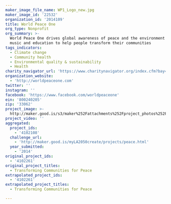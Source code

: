 ```yaml
---
maker_image_file_name: WP1_Logo_new.jpg
maker_image_id: '22532'
organization_id: '2014109'
title: World Peace One
org_type: Nonprofit
org_summary: >-
  World Peace One drives global awareness of peace and the environment through
  music and education to help people transform their communities
tags_indicators:
  - Climate change
  - Community health
  - Environmental quality & sustainability
  - Health
charity_navigator_url: 'https://www.charitynavigator.org/index.cfm?bay=search.profile&ein=800240205'
organization_website:
  - 'http://worldpeaceone.com'
twitter: ''
instagram: ''
facebook: 'https://www.facebook.com/worldpeaceone'
ein: '800240205'
zip: '33062'
project_image: >-
  http://maker.good.is/s3/maker%252Fattachments%252Fproject_photos%252Fimages%252F22532%252Fdisplay%252FWP1_Logo_new.jpg=c570x385
project_video: ''
aggregated:
  project_ids:
    - '4102108'
  challenge_url:
    - 'http://maker.good.is/myLA2050create/projects/peace.html'
  year_submitted:
    - '2014'
original_project_ids:
  - '4102261'
original_project_titles:
  - Transforming Communities for Peace
extrapolated_project_ids:
  - '4102261'
extrapolated_project_titles:
  - Transforming Communities for Peace

---
```

